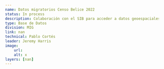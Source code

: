 ```yaml
---
name: Datos migratorios Censo Belice 2022
status: In process
description: Colaboración con el SIB para acceder a datos geoespaciales del último censo para generar indicadores de alcance de proyectos de MIG en el país.
type: Base de Datos
division: MIG
link: nan
technical: Pablo Cortés
leader: Jeremy Harris
image: 
    url: 
    alt: x
layers: [nan]
---
```

    